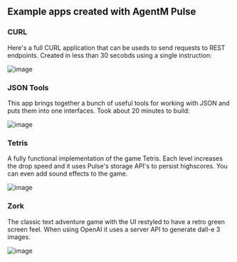 ## Example apps created with AgentM Pulse

### CURL
Here's a full CURL application that can be useds to send requests to REST endpoints. Created in less than 30 secobds using a single instruction:

![image](https://github.com/user-attachments/assets/bc4620f2-8b64-4d28-a6fd-228611e620c7)

### JSON Tools
This app brings together a bunch of useful tools for working with JSON and puts them into one interfaces. Took about 20 minutes to build:

![image](https://github.com/user-attachments/assets/2fb1c3c5-5bae-451b-87e3-29e48af318eb)

### Tetris
A fully functional implementation of the game Tetris. Each level increases the drop speed and it uses Pulse's storage API's to persist highscores. You can even add sound effects to the game.

![image](https://github.com/user-attachments/assets/c0ae048a-077b-4674-9eb7-17eda8930bab)


### Zork
The classic text adventure game with the UI restyled to have a retro green screen feel. When using OpenAI it uses a server API to generate dall-e 3 images.

![image](https://github.com/user-attachments/assets/24eae2b8-b981-417c-bc30-c5846d391212)


